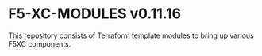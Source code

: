 # F5-XC-MODULES v0.11.16

This repository consists of Terraform template modules to bring up various F5XC components.
